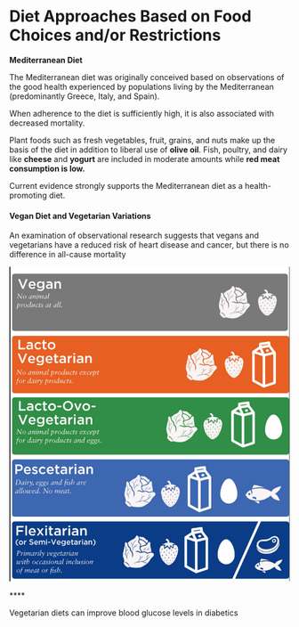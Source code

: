 # Diet Approaches Based on Food Choices and/or Restrictions

**Mediterranean Diet**

The Mediterranean diet was originally conceived based on observations of the good health experienced by populations living by the Mediterranean \(predominantly Greece, Italy, and Spain\).

When adherence to the diet is sufficiently high, it is also associated with decreased mortality.

Plant foods such as fresh vegetables, fruit, grains, and nuts make up the basis of the diet in addition to liberal use of **olive oil**. Fish, poultry, and dairy like **cheese** and **yogurt** are included in moderate amounts while **red meat consumption is low.**

Current evidence strongly supports the Mediterranean diet as a health-promoting diet.



#### Vegan Diet and Vegetarian Variations

An examination of observational research suggests that vegans and vegetarians have a reduced risk of heart disease and cancer, but there is no difference in all-cause mortality

![](../.gitbook/assets/screen-shot-2021-02-12-at-4.28.40-pm.png)

\*\*\*\*

Vegetarian diets can improve blood glucose levels in diabetics







